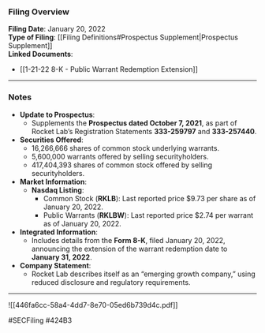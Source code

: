 ### Filing Overview

**Filing Date**: January 20, 2022  
**Type of Filing**: [[Filing Definitions#Prospectus Supplement|Prospectus Supplement]]  
**Linked Documents**:
- [[1-21-22 8-K - Public Warrant Redemption Extension]]

---

### Notes

- **Update to Prospectus**:
    - Supplements the **Prospectus dated October 7, 2021**, as part of Rocket Lab’s Registration Statements **333-259797** and **333-257440**.
- **Securities Offered**:
    - 16,266,666 shares of common stock underlying warrants.
    - 5,600,000 warrants offered by selling securityholders.
    - 417,404,393 shares of common stock offered by selling securityholders.
- **Market Information**:
    - **Nasdaq Listing**:
        - Common Stock (**RKLB**): Last reported price $9.73 per share as of January 20, 2022.
        - Public Warrants (**RKLBW**): Last reported price $2.74 per warrant as of January 20, 2022.
- **Integrated Information**:
    - Includes details from the **Form 8-K**, filed January 20, 2022, announcing the extension of the warrant redemption date to **January 31, 2022**.
- **Company Statement**:
    - Rocket Lab describes itself as an “emerging growth company,” using reduced disclosure and regulatory requirements.

---

![[446fa6cc-58a4-4dd7-8e70-05ed6b739d4c.pdf]]

#SECFiling #424B3